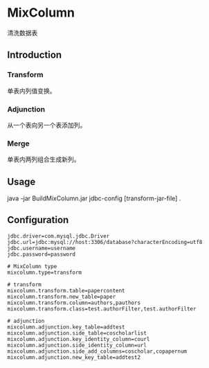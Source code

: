 # MixColumn

清洗数据表

## Introduction

### Transform

单表内列值变换。

### Adjunction

从一个表向另一个表添加列。

### Merge

单表内两列组合生成新列。


## Usage

java -jar BuildMixColumn.jar  jdbc-config  [transform-jar-file] .

## Configuration

```
jdbc.driver=com.mysql.jdbc.Driver
jdbc.url=jdbc:mysql://host:3306/database?characterEncoding=utf8
jdbc.username=username
jdbc.password=password

# MixColumn type
mixcolumn.type=transform

# transform
mixcolumn.transform.table=papercontent
mixcolumn.transform.new_table=paper
mixcolumn.transform.column=authors,pauthors
mixcolumn.transform.class=test.authorFilter,test.authorFilter

# adjunction
mixcolumn.adjunction.key_table=addtest
mixcolumn.adjunction.side_table=coscholarlist
mixcolumn.adjunction.key_identity_column=courl
mixcolumn.adjunction.side_identity_column=url
mixcolumn.adjunction.side_add_columns=coscholar,copapernum
mixcolumn.adjunction.new_key_table=addtest2

```
